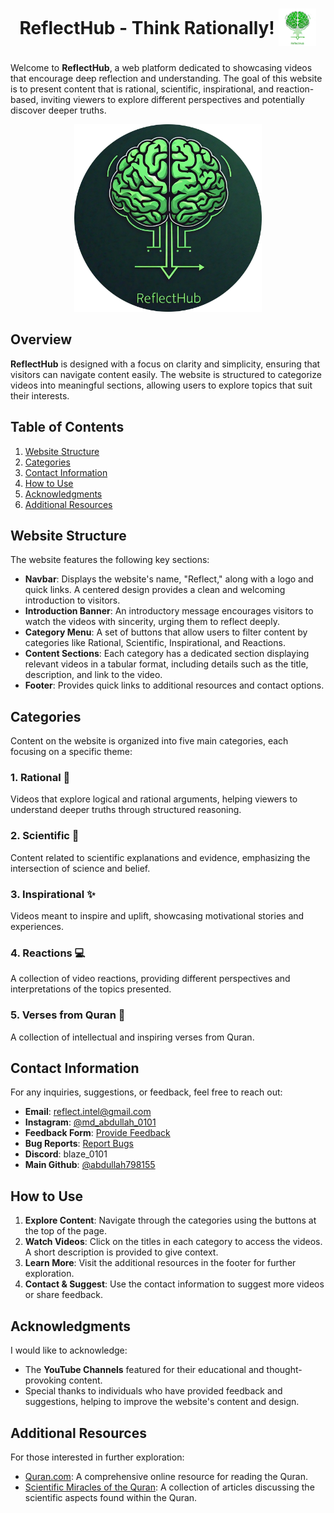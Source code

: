 <div align="center">
    <h1>ReflectHub - Think Rationally! <span style="vertical-align: middle;"><img src="./icon4.png" alt="Reflecthub" width="60" height="60"></span></h1>
</div>


Welcome to **ReflectHub**, a web platform dedicated to showcasing videos that encourage deep reflection and understanding. The goal of this website is to present content that is rational, scientific, inspirational, and reaction-based, inviting viewers to explore different perspectives and potentially discover deeper truths.

<p align="center">
    <img src="./icon2.png" alt="Reflecthub" width="300" height="300">
</p>

## Overview

**ReflectHub** is designed with a focus on clarity and simplicity, ensuring that visitors can navigate content easily. The website is structured to categorize videos into meaningful sections, allowing users to explore topics that suit their interests.

## Table of Contents

1. [Website Structure](#website-structure)
2. [Categories](#categories)
3. [Contact Information](#contact-information)
4. [How to Use](#how-to-use)
5. [Acknowledgments](#acknowledgments)
6. [Additional Resources](#additional-resources)

## Website Structure

The website features the following key sections:

- **Navbar**: Displays the website's name, "Reflect," along with a logo and quick links. A centered design provides a clean and welcoming introduction to visitors.
- **Introduction Banner**: An introductory message encourages visitors to watch the videos with sincerity, urging them to reflect deeply.
- **Category Menu**: A set of buttons that allow users to filter content by categories like Rational, Scientific, Inspirational, and Reactions.
- **Content Sections**: Each category has a dedicated section displaying relevant videos in a tabular format, including details such as the title, description, and link to the video.
- **Footer**: Provides quick links to additional resources and contact options.

## Categories

Content on the website is organized into five main categories, each focusing on a specific theme:

### 1. **Rational** 🧠
   Videos that explore logical and rational arguments, helping viewers to understand deeper truths through structured reasoning.

### 2. **Scientific** 🔬
   Content related to scientific explanations and evidence, emphasizing the intersection of science and belief.

### 3. **Inspirational** ✨
   Videos meant to inspire and uplift, showcasing motivational stories and experiences.

### 4. **Reactions** 💻
   A collection of video reactions, providing different perspectives and interpretations of the topics presented.

### 5. **Verses from Quran** 📖
   A collection of intellectual and inspiring verses from Quran.

## Contact Information

For any inquiries, suggestions, or feedback, feel free to reach out:

- **Email**: [reflect.intel@gmail.com](mailto:reflect.intel@gmail.com)
- **Instagram**: [@md_abdullah_0101](https://www.instagram.com/md_abdullah_0101/)
- **Feedback Form**: [Provide Feedback](https://forms.gle/Df9x2k9nbfRffjy59)
- **Bug Reports**: [Report Bugs](https://forms.gle/Qs7LWWRrjH3M4vZV6)
- **Discord**: blaze_0101
- **Main Github**: [@abdullah798155](https://www.github.com/abdullah798155)

## How to Use

1. **Explore Content**: Navigate through the categories using the buttons at the top of the page.
2. **Watch Videos**: Click on the titles in each category to access the videos. A short description is provided to give context.
3. **Learn More**: Visit the additional resources in the footer for further exploration.
4. **Contact & Suggest**: Use the contact information to suggest more videos or share feedback.

## Acknowledgments

I would like to acknowledge:

- The **YouTube Channels** featured for their educational and thought-provoking content.
- Special thanks to individuals who have provided feedback and suggestions, helping to improve the website's content and design.

## Additional Resources

For those interested in further exploration:

- [Quran.com](https://www.quran.com): A comprehensive online resource for reading the Quran.
- [Scientific Miracles of the Quran](https://www.miracles-of-quran.com/index.html): A collection of articles discussing the scientific aspects found within the Quran.
